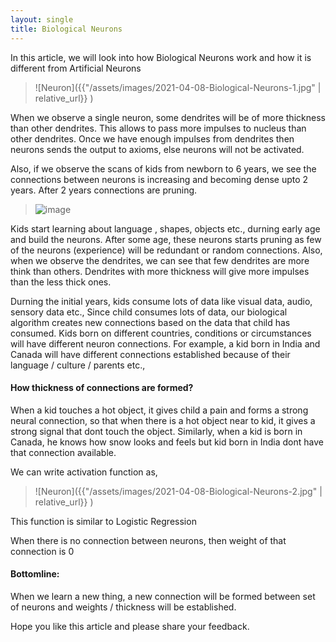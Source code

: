 ```yaml
---
layout: single
title: Biological Neurons
---
```

In this article, we will look into how Biological Neurons work and how it is different from Artificial Neurons

> ![Neuron]({{"/assets/images/2021-04-08-Biological-Neurons-1.jpg" | relative_url}} )

When we observe a single neuron, some dendrites will be of more thickness than other dendrites. This allows to pass more impulses to nucleus than other dendrites.
Once we have enough impulses from dendrites then neurons sends the output to axioms, else neurons will not be activated.

Also, if we observe the scans of kids from newborn to 6 years, we see the connections between neurons is increasing and becoming dense upto 2 years. After 2 years connections are pruning. 

> ![image](https://cdn.filestackcontent.com/rotate=deg:exif/resize=width:1148,height:500,fit:crop/FI20xFeyTKuwS5mQoR9g)

Kids start learning about language , shapes, objects etc., durning early age and build the neurons. After some age, these neurons starts pruning as few of the neurons (experience) will be redundant or random connections. Also, when we observe the dendrites, we can see that few dendrites are more think than others. Dendrites with more thickness will give more impulses than the less thick ones.

Durning the initial years, kids consume lots of data like visual data, audio, sensory data etc., Since child consumes lots of data, our biological algorithm creates new connections based on the data that child has consumed. Kids born on different countries, conditions or circumstances will have different neuron connections. For example, a kid born in India and Canada will have different connections established because of their language / culture / parents etc.,

#### How thickness of connections are formed?

When a kid touches a hot object, it gives child a pain and forms a strong neural connection, so that when there is a hot object near to kid, it gives a strong signal that dont touch the object. 
Similarly, when a kid is born in Canada, he knows how snow looks and feels but kid born in India dont have that connection available. 

We can write activation function as, 

> ![Neuron]({{"/assets/images/2021-04-08-Biological-Neurons-2.jpg" | relative_url}} )

This function is similar to Logistic Regression

When there is no connection between neurons, then weight of that connection is 0

#### Bottomline:

When we learn a new thing, a new connection will be formed between set of neurons and weights / thickness will be established. 

Hope you like this article and please share your feedback.

